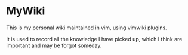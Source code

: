 MyWiki
======

This is my personal wiki maintained in vim, using vimwiki plugins.

It is used to record all the knowledge I have picked up, which I think are important and may be forgot someday.
